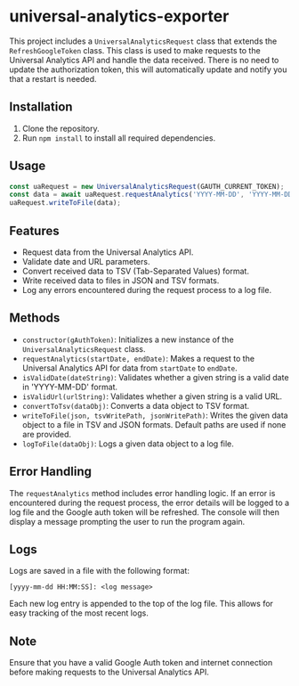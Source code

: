 # universal-analytics-exporter

This project includes a `UniversalAnalyticsRequest` class that extends the `RefreshGoogleToken` class. This class is used to make requests to the Universal Analytics API and handle the data received.  There is no need to update the authorization token, this will automatically update and notify you that a restart is needed.

## Installation

1. Clone the repository.
2. Run `npm install` to install all required dependencies.

## Usage

```javascript
const uaRequest = new UniversalAnalyticsRequest(GAUTH_CURRENT_TOKEN);
const data = await uaRequest.requestAnalytics('YYYY-MM-DD', 'YYYY-MM-DD');
uaRequest.writeToFile(data);
```

## Features

- Request data from the Universal Analytics API.
- Validate date and URL parameters.
- Convert received data to TSV (Tab-Separated Values) format.
- Write received data to files in JSON and TSV formats.
- Log any errors encountered during the request process to a log file.

## Methods

- `constructor(gAuthToken)`: Initializes a new instance of the `UniversalAnalyticsRequest` class.
- `requestAnalytics(startDate, endDate)`: Makes a request to the Universal Analytics API for data from `startDate` to `endDate`.
- `isValidDate(dateString)`: Validates whether a given string is a valid date in 'YYYY-MM-DD' format.
- `isValidUrl(urlString)`: Validates whether a given string is a valid URL.
- `convertToTsv(dataObj)`: Converts a data object to TSV format.
- `writeToFile(json, tsvWritePath, jsonWritePath)`: Writes the given data object to a file in TSV and JSON formats. Default paths are used if none are provided.
- `logToFile(dataObj)`: Logs a given data object to a log file.

## Error Handling

The `requestAnalytics` method includes error handling logic. If an error is encountered during the request process, the error details will be logged to a log file and the Google auth token will be refreshed. The console will then display a message prompting the user to run the program again.

## Logs

Logs are saved in a file with the following format:

```
[yyyy-mm-dd HH:MM:SS]: <log message>
```

Each new log entry is appended to the top of the log file. This allows for easy tracking of the most recent logs.

## Note

Ensure that you have a valid Google Auth token and internet connection before making requests to the Universal Analytics API.
